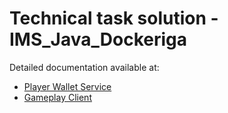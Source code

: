 # Technical task solution - IMS_Java_Dockeriga

Detailed documentation available at:

* [Player Wallet Service](playerwalletservice/README.md)
* [Gameplay Client](gameplayclient/README.md)
